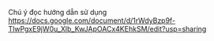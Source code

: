 Chú ý đọc hướng dẫn sử dụng
https://docs.google.com/document/d/1rWdyBzp9f-TlwPgxE9jW0u_Xlb_KwJApOACx4KEhkSM/edit?usp=sharing
